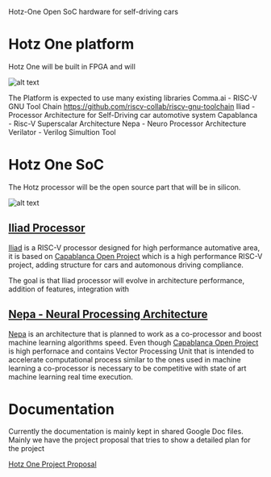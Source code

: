 Hotz-One
Open SoC hardware for self-driving cars

# Hotz One platform

Hotz One will be built in FPGA and will 

![alt text](https://github.com/varaujokilby/Hotz-One/blob/main/docs/Kilby_Platform.png?raw=true)

The Platform is expected to use many existing libraries
Comma.ai - 
RISC-V GNU Tool Chain https://github.com/riscv-collab/riscv-gnu-toolchain
Iliad - Processor Architecture for Self-Driving car automotive system
Capablanca - Risc-V Superscalar Architecture
Nepa - Neuro Processor Architecture
Verilator - Verilog Simultion Tool

# Hotz One SoC

The Hotz processor will be the open source part that will be in silicon.

![alt text](https://github.com/varaujokilby/Hotz-One/blob/main/docs/Hotz_One_SoC.png?raw=true)


## [Iliad Processor](https://github.com/varaujokilby/Iliad)

[Iliad](https://github.com/varaujokilby/Iliad) is a RISC-V processor designed for high performance automative area, it is based on [Capablanca Open Project](https://github.com/varaujokilby/Capablanca) which is a high performance RISC-V project, adding structure for cars and automonous driving compliance.

The goal is that Iliad processor will evolve in architecture performance, addition of features, integration with 


## [Nepa - Neural Processing Architecture](https://github.com/varaujokilby/Nepa)

[Nepa](https://github.com/varaujokilby/Nepa) is an architecture that is planned to work as a co-processor and boost machine learning algorithms speed.
Even though [Capablanca Open Project](https://github.com/varaujokilby/Capablanca) is high perfornace and contains Vector Processing Unit that is intended to accelerate computational process similar to the ones used in machine learning a co-processor is necessary to be competitive with state of art machine learning real time execution.


# Documentation

Currently the documentation is mainly kept in shared Google Doc files.
Mainly we have the project proposal that tries to show a detailed plan for the project

[Hotz One Project Proposal](https://docs.google.com/document/d/11o8IH53K5V8v7yE77SNQB3XH1JJ74YyM2ENITrky0IQ/edit?usp=sharing)



